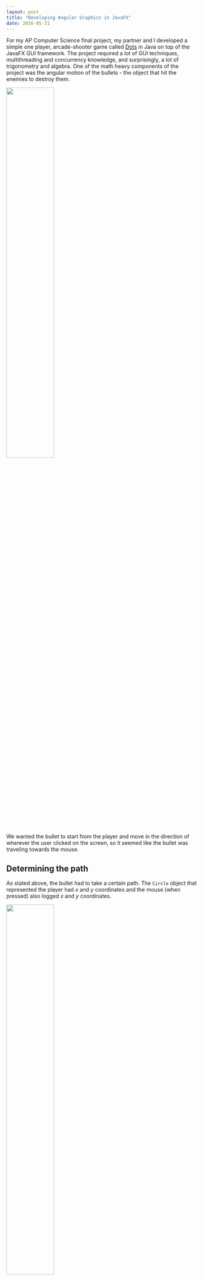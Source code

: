 ```yaml
---
layout: post
title: "Developing Angular Graphics in JavaFX"
date: 2016-05-31
---
```


For my AP Computer Science final project, my partner and I developed a simple one player, arcade-shooter game called [Dots](https://github.com/shreydesai/dots) in Java on top of the JavaFX GUI framework. The project required a lot of GUI techniques, multithreading and concurrency knowledge, and surprisingly, a lot of trigonometry and algebra. One of the math heavy components of the project was the angular motion of the bullets - the object that hit the enemies to destroy them.

<img src="http://i.imgur.com/kCIVVys.png" width="50%">

We wanted the bullet to start from the player and move in the direction of wherever the user clicked on the screen, so it seemed like the bullet was traveling towards the mouse.

## Determining the path

As stated above, the bullet had to take a certain path. The `Circle` object that represented the player had $x$ and $y$ coordinates and the mouse (when pressed) also logged $x$ and $y$ coordinates.

<img src="http://i.imgur.com/GPFBpsm.png" width="50%">

The bullet was a constant $C$ away from the player and the hope was that at some interval $i$, the bullet would move in this determined path. Because we were no longer dealing with linear movement and instead two-dimensional movement, trigonometry and vectors suddenly became more relevant.

## Calculating $\theta$

In order to find the initial coordinates of the bullet, we used similar triangles in order to find the angle between the circle and mouse element. This angle would then be used to calculate the vector components of the bullet and the coordinates would be subsequently found.

<img src="http://i.imgur.com/hHqaVHR.png" width="50%">

Three lines were drawn - one from $cx$ to $px$, one from $cy$ to $py$, and one from the center of the bullet element perpendicular to the line below it. In order to determine the vector components of the smaller triangle, $\theta$ had to be calculated with respect to the larger horizontal and vertical components.

Many web and GUI coordinate systems are different from the traditional Cartesian coordinate system in that $(0,0)$ starts from the top right, with the positive $y$ direction going south and the positive $x$ direction going east. This is very important for the calculation of the components because otherwise it simply will not work.

The large horizontal component was the difference between the ending and starting $x$ coordinate, or $px - cx$. The large vertical component was the same with the $y$ coordinate, or $cy - py$.

The angle could be found with:

$$\theta = tan^{-1}(\frac{y}{x})$$

Substituting the horizontal and vertical components would yield:

$$\theta = tan^{-1}(\frac{px - cx}{cy - py})$$

This angle could then be used to determine the vector components of the smaller triangle.

## Finding the coordinates

Because $\theta$ was known this time, the components of the bullet vector could be derived from the angle with the $sin(x)$ and $cos(x)$ functions. Given that the length between the player and bullet was some constant $C$, the horizontal component would be $C \times cos\theta$ and the vertical component would be $C \times sin\theta$.

<img src="http://i.imgur.com/euDJ3fF.png" width="50%">

Finally, given that the coordinates of the initial position of the bullet was $(nx,ny)$ and the vector components were known, $nx$ and $ny$ could be calculated. Note that the JavaFX coordinate system would need to be taken into consideration here.

$$nx = cx + C \times cos\theta$$
$$ny = cy - C \times sin\theta$$

## Conclusion

That simple equation above took a lot of drawing on whiteboards and head banging, but I'm glad we figured it out. The end product looked super exciting and it definitely looked better than a black line solely moving horizontally. I also brushed up some of my vector algebra, which was also a plus. The method for the equation looked much cleaner and it was well integrated with the rest of the code.

```java
public Line getLine() {
    double cx = coordinates[0];
    double cy = coordinates[1];
    double px = coordinates[2];
    double py = coordinates[3];
    double componentX, componentY;

    right = px > cx;

    if (right) {
        componentX = px - cx;
        componentY = cy - py;
        theta = Math.atan(componentY / componentX);

        return new Line(
            x, cy,
            cx + 10 * Math.cos(theta),
            cy - 10 * Math.sin(theta)
        );
    } else {
        componentX = cx - px;
        componentY = py - cy;
        theta = Math.atan(componentY / componentX);
        return new Line(
            cx, cy,
            cx - 10 * Math.cos(theta),
            cy + 10 * Math.sin(theta)
        );
    }
}
```

